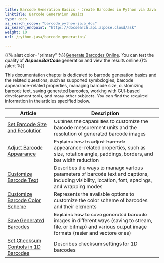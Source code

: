 ```yaml
---
title: Barcode Generation Basics - Create Barcodes in Python via Java 
linktitle: Barcode Generation Basics 
type: docs
ai_search_scope: "barcode_python-java_doc"
ai_search_endpoint: "https://docsearch.api.aspose.cloud/ask"
weight: 10
url: /python-java/barcode-generation/

---
```

{{% alert color="primary" %}}[Generate Barcodes Online](https://products.aspose.app/barcode/generate). You can test the quality of ***Aspose.BarCode*** generation and view the results online.{{% /alert %}}

This documentation chapter is dedicated to barcode generation basics and the related questions, such as supported symbologies, barcode appearance-related properties, managing barcode size, customizing barcode text, saving generated barcodes, working with GUI-based development tools, and many other subjects. You can find the required information in the articles specified below.
   
| Article | Description |
|---|---|
|[Set Barcode Size and Resolution](/barcode/python-java/set-barcode-size-and-resolution/)|Outlines the capabilities to customize the barcode measurement units and the resolution of generated barcode images|
|[Adjust Barcode Appearance](/barcode/python-java/customize-barcode-appearance/)|Explains how to adjust barcode appearance-related properties, such as size, rotation angle, paddings, borders, and bar width reduction|
|[Customize Barcode Text](/barcode/python-java/set-barcode-text/)|Describes the ways to manage various parameters of barcode text and captions, including visibility, location, font, spacings, and wrapping modes|
|[Customize Barcode Color Scheme](/barcode/python-java/customize-barcode-color/)|Represents the available options to customize the color scheme of barcodes and their elements|
|[Save Generated Barcodes](/barcode/python-java/save-barcode-image/)|Explains how to save generated barcode images in different ways (saving to stream, file, or bitmap) and various output image formats (raster and vectore ones)|
|[Set Checksum Controls in 1D Barcodes](/barcode/python-java/set-checksum-controls/)|Describes checksum settings for 1D barcodes|
  

  